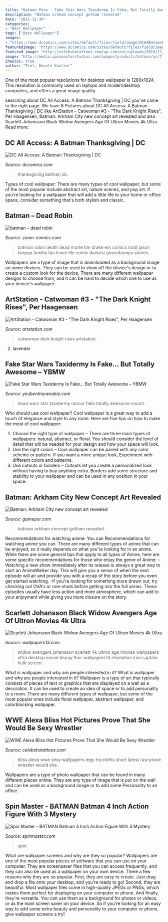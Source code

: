 ```yaml
---
title: "Batman Pose - Fake Star Wars Taxidermy Is Fake… But Totally Awesome – Ybmw"
description: "Batman arkham concept gotham revealed"
date: "2021-12-30"
categories:
- "Best Wallpaper"
tags: ["Best Wallpaper"]
images:
- "https://www.dccomics.com/sites/default/files/field/image/DCAABatmanEternal_blog_528ac4b4345219.34616130.jpg"
featuredImage: "https://www.dccomics.com/sites/default/files/field/image/DCAABatmanEternal_blog_528ac4b4345219.34616130.jpg"
featured_image: "http://celebshotattoos.com/wp-content/uploads/2018/11/Alexa-Bliss-Legs-Photos.jpg"
image: "http://media.spinmasterstudios.com/images/products/batman/us/778988243015/full2.jpg"
ShowToc: true
author: "Prof. Deonte Kautzer"
---
```



One of the most popular resolutions for desktop wallpaper is 1280x1024. This resolution is commonly used on laptops and moderndesktop computers, and offers a great image quality.

	

		
searching about DC All Access: A Batman Thanksgiving | DC you've came to the right page. We have 8 Pictures about DC All Access: A Batman Thanksgiving | DC like ArtStation - Catwoman #3 - &quot;The Dark Knight Rises&quot;, Per Haagensen, Batman: Arkham City new concept art revealed and also Scarlett Johansson Black Widow Avengers Age Of Ultron Movies 4k Ultra. Read more:
		
    
## DC All Access: A Batman Thanksgiving | DC

<img loading=lazy src="https://www.dccomics.com/sites/default/files/field/image/DCAABatmanEternal_blog_528ac4b4345219.34616130.jpg" onerror="this.onerror=null;this.src='https://tse2.mm.bing.net/th?id=OIP.P0ueiUqneF_ZKx8x_MTYnAHaGG&amp;pid=15.1';" alt="DC All Access: A Batman Thanksgiving | DC">

_Source: dccomics.com_

>thanksgiving batman dc. 

	

Types of cool wallpaper:
There are many types of cool wallpaper, but some of the most popular include abstract art, nature scenes, and pop art. If you're looking for a wallpaper that will add a little life to your home or office space, consider something that's both stylish and classic.

    
## Batman – Dead Robin

<img loading=lazy src="https://www.zoom-comics.com/wp-content/uploads/sites/36/2011/01/batman-dead-robin.jpg" onerror="this.onerror=null;this.src='https://tse1.mm.bing.net/th?id=OIP.l1Axyvj4pCxBjFL0Qzzs3wHaEo&amp;pid=15.1';" alt="batman – dead robin">

_Source: zoom-comics.com_

>batman robin death dead morte tim drake em comics todd jason fanpop família fan leave file comic darkest goosebumps stories. 

	

Wallpapers are a type of image that is downloaded as a background image on some devices. They can be used to show off the device's design or to create a custom look for the device. There are many different wallpaper designs to choose from, and it can be hard to decide which one to use as your device's wallpaper.

    
## ArtStation - Catwoman #3 - &quot;The Dark Knight Rises&quot;, Per Haagensen

<img loading=lazy src="https://cdna.artstation.com/p/assets/images/images/002/025/294/large/per-haagensen-tdkr-catwoman03-perh.jpg?1456160582" onerror="this.onerror=null;this.src='https://tse4.mm.bing.net/th?id=OIP.KVWFZilUFklTUsshYdVOsgHaLk&amp;pid=15.1';" alt="ArtStation - Catwoman #3 - &quot;The Dark Knight Rises&quot;, Per Haagensen">

_Source: artstation.com_

>catwoman dark knight rises artstation. 

	

2. lavender 

    
## Fake Star Wars Taxidermy Is Fake… But Totally Awesome – YBMW

<img loading=lazy src="https://youbentmywookie.com/wookie/gallery/1111_wtf/Rancor-Head.jpg" onerror="this.onerror=null;this.src='https://tse3.mm.bing.net/th?id=OIP.WF9E-lESnUz89Z1_jKbH3QHaJ3&amp;pid=15.1';" alt="Fake Star Wars Taxidermy Is Fake… But Totally Awesome – YBMW">

_Source: youbentmywookie.com_

>head wars star taxidermy rancor fake totally awesome mount. 

	

Who should use cool wallpaper?
Cool wallpaper is a great way to add a touch of elegance and style to any room. Here are five tips on how to make the most of cool wallpaper: 
1) Choose the right type of wallpaper – There are three main types of wallpapers: natural, abstract, or floral. You should consider the level of detail that will be needed for your design and how your space will look. 
2) Use the right colors – Cool wallpaper can be paired with any color scheme or pattern. If you want a more unique look, Experiment with different colors and patterns. 
3) Use cutouts or borders – Cutouts let you create a personalized look without having to buy anything extra. Borders add some structure and stability to your wallpaper and can be used in any position in your space.

    
## Batman: Arkham City New Concept Art Revealed

<img loading=lazy src="http://www.gamepur.com/files/imagepicker/6/gotham_street.jpg" onerror="this.onerror=null;this.src='https://tse3.mm.bing.net/th?id=OIP.myzj7WTLD5V1W0uehlSFwQHaDU&amp;pid=15.1';" alt="Batman: Arkham City new concept art revealed">

_Source: gamepur.com_

>batman arkham concept gotham revealed. 

	

Recommendations for watching anime: You can
Recommendations for watching anime you can. There are many different types of anime that can be enjoyed, so it really depends on what you're looking for in an anime. While there are some general tips that apply to all types of Anime, here are some specific recommendations for those who enjoy the genre of Anime: 
-Watching a new show immediately after its release is always a great way to start an AnimeWalker day. This will give you a sense of when the next episode will air and provide you with a recap of the story before you even get started watching. 
-If you're looking for something more drawn out, try checking out OVA's or one-shots before getting into the full series. These episodes usually have less action and more atmosphere, which can add to your enjoyment while giving you more closure on the story.

    
## Scarlett Johansson Black Widow Avengers Age Of Ultron Movies 4k Ultra

<img loading=lazy src="http://www.wallpapers13.com/wp-content/uploads/2017/03/Scarlett-Johansson-Black-Widow-Avengers-Age-of-Ultron-movies-4K-Ultra-Hd-Wallpaper-3840x2160.jpg" onerror="this.onerror=null;this.src='https://tse2.mm.bing.net/th?id=OIP.Z1MzSjAV71QOPAl9TfIhLQHaEK&amp;pid=15.1';" alt="Scarlett Johansson Black Widow Avengers Age Of Ultron Movies 4k Ultra">

_Source: wallpapers13.com_

>widow avengers johansson scarlett 4k ultron age movies wallpapers ultra desktop movie bluray thor wallpapers13 resolution iron captain hulk screen. 

	

What is wallpaper and why are people interested in it?
What is wallpaper and why are people interested in it?
Wallpaper is a type of art that typically consists of pieces of text or graphics that are displayed on a wall as a decoration. It can be used to create an idea of space or to add personality to a room. There are many different types of wallpaper, but some of the most popular ones include floral wallpaper, abstract wallpaper, and colorblocking wallpaper.

    
## WWE Alexa Bliss Hot Pictures Prove That She Would Be Sexy Wrestler

<img loading=lazy src="http://celebshotattoos.com/wp-content/uploads/2018/11/Alexa-Bliss-Legs-Photos.jpg" onerror="this.onerror=null;this.src='https://tse2.mm.bing.net/th?id=OIP.a47iOttSBTBdJd_0aqfCqwHaHa&amp;pid=15.1';" alt="WWE Alexa Bliss Hot Pictures Prove That She Would Be Sexy Wrestler">

_Source: celebshotattoos.com_

>bliss alexa wwe sexy wallpapers legs hq cloths short latest raw prove wrestler would she. 

	



Wallpapers are a type of photo wallpaper that can be found in many different places online. They are any type of image that is put on the wall and can be used as a background image or to add some Personality to an office.

    
## Spin Master - BATMAN Batman 4 Inch Action Figure With 3 Mystery

<img loading=lazy src="http://media.spinmasterstudios.com/images/products/batman/us/778988243015/full2.jpg" onerror="this.onerror=null;this.src='https://tse2.mm.bing.net/th?id=OIP.0OQZ6NxYJSALk_Ejmmz0PQHaHa&amp;pid=15.1';" alt="Spin Master - BATMAN Batman 4 Inch Action Figure With 3 Mystery">

_Source: spinmaster.com_

>spin. 

	

What are wallpaper screens and why are they so popular?
Wallpapers are one of the most popular pieces of software that you can use on your computer. They are screensaver files that you can access frequently, and they can also be used as a wallpaper on your own device. There a few reasons why they are so popular. First, they are easy to create. Just drag and drop a file onto your desktop, and you're ready to go! Second, they are beautiful. Most wallpaper files come in high-quality JPEGs or PNGs, which makes them perfect for displaying on your computer or phone. And finally, they're versatile. You can use them as a background for photos or videos, or as the main screen saver on your device. So if you're looking for an easy way to add some extra beauty and personality to your computer or phone, give wallpaper screens a try!


